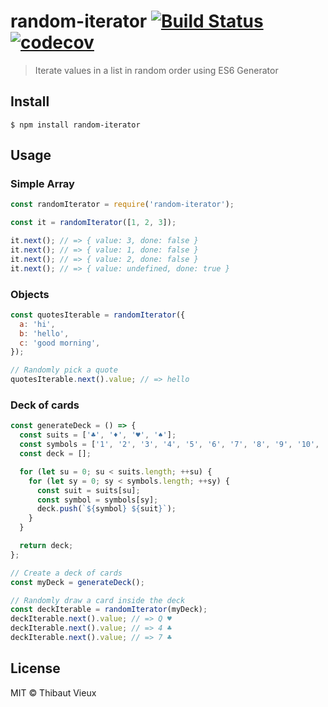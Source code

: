 # random-iterator [![Build Status](https://travis-ci.org/melkir/random-iterator.svg?branch=master)](https://travis-ci.org/melkir/random-iterator) [![codecov](https://codecov.io/gh/melkir/random-iterator/branch/master/graph/badge.svg)](https://codecov.io/gh/melkir/random-iterator)

> Iterate values in a list in random order using ES6 Generator

## Install

```
$ npm install random-iterator
```

## Usage

### Simple Array

```js
const randomIterator = require('random-iterator');

const it = randomIterator([1, 2, 3]);

it.next(); // => { value: 3, done: false }
it.next(); // => { value: 1, done: false }
it.next(); // => { value: 2, done: false }
it.next(); // => { value: undefined, done: true }
```

### Objects

```js
const quotesIterable = randomIterator({
  a: 'hi',
  b: 'hello',
  c: 'good morning',
});

// Randomly pick a quote
quotesIterable.next().value; // => hello
```

### Deck of cards

```js
const generateDeck = () => {
  const suits = ['♣', '♦', '♥', '♠'];
  const symbols = ['1', '2', '3', '4', '5', '6', '7', '8', '9', '10', 'J', 'Q', 'K'];
  const deck = [];

  for (let su = 0; su < suits.length; ++su) {
    for (let sy = 0; sy < symbols.length; ++sy) {
      const suit = suits[su];
      const symbol = symbols[sy];
      deck.push(`${symbol} ${suit}`);
    }
  }

  return deck;
};

// Create a deck of cards
const myDeck = generateDeck();

// Randomly draw a card inside the deck
const deckIterable = randomIterator(myDeck);
deckIterable.next().value; // => Q ♥
deckIterable.next().value; // => 4 ♣
deckIterable.next().value; // => 7 ♣
```

## License

MIT © Thibaut Vieux

